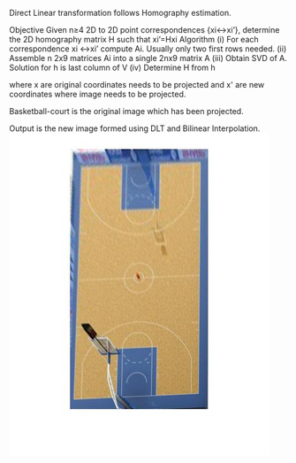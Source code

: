 
Direct Linear transformation follows Homography estimation.

Objective
Given n≥4 2D to 2D point correspondences {xi↔xi’},
determine the 2D homography matrix H such that xi’=Hxi
Algorithm
(i) For each correspondence xi ↔xi’ compute Ai. Usually
only two first rows needed.
(ii) Assemble n 2x9 matrices Ai into a single 2nx9 matrix A
(iii) Obtain SVD of A. Solution for h is last column of V
(iv) Determine H from h

where x are original coordinates needs to be projected and x' are new coordinates where image needs to be projected.

Basketball-court is the original image which has been projected.

Output is the new image formed using DLT and Bilinear Interpolation.
![alt text](output.jpg)
